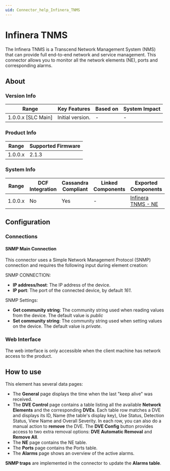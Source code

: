```yaml
---
uid: Connector_help_Infinera_TNMS
---
```


# Infinera TNMS

The Infinera TNMS is a Transcend Network Management System (NMS) that can provide full end-to-end network and service management. This connector allows you to monitor all the network elements (NE), ports and corresponding alarms.

## About

### Version Info

| Range                | Key Features     | Based on     | System Impact     |
|----------------------|------------------|--------------|-------------------|
| 1.0.0.x \[SLC Main\] | Initial version. | \-           | \-                |

### Product Info

| Range     | Supported Firmware     |
|-----------|------------------------|
| 1.0.0.x   | 2.1.3                  |

### System Info

| **Range** | **DCF Integration** | **Cassandra Compliant** | **Linked Components** | **Exported Components**                                            |
|-----------|---------------------|-------------------------|-----------------------|--------------------------------------------------------------------|
| 1.0.0.x   | No                  | Yes                     | \-                    | [Infinera TNMS - NE](xref:Connector_help_Infinera_TNMS_-_NE) |

## Configuration

### Connections

#### SNMP Main Connection

This connector uses a Simple Network Management Protocol (SNMP) connection and requires the following input during element creation:

SNMP CONNECTION:

- **IP address/host**: The IP address of the device.
- **IP port**: The port of the connected device, by default *161*.

SNMP Settings:

- **Get community string**: The community string used when reading values from the device. The default value is *public*
- **Set community string**: The community string used when setting values on the device. The default value is *private*.

### Web Interface

The web interface is only accessible when the client machine has network access to the product.

## How to use

This element has several data pages:

- The **General** page displays the time when the last "keep alive" was received.
- The **DVE Control** page contains a table listing all the available **Network Elements** and the corresponding **DVEs**. Each table row matches a DVE and displays its ID, Name (the table's display key), Use Status, Detection Status, View Name and Overall Severity. In each row, you can also do a manual action to **remove** the DVE. The **DVE Config** button provides access to two extra removal options: **DVE Automatic Removal** and **Remove All**.
- The **NE** page contains the NE table.
- The **Ports** page contains the Ports table.
- The **Alarms** page shows an overview of the active alarms.

**SNMP traps** are implemented in the connector to update the **Alarms table**.
